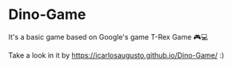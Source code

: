 # Dino-Game
It's a basic game based on Google's game T-Rex Game 🎮💻

Take a look in it by https://icarlosaugusto.github.io/Dino-Game/ :)

